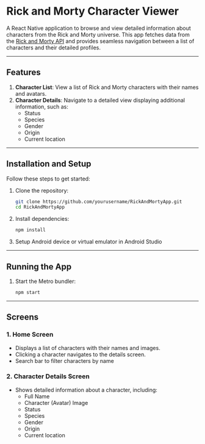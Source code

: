 # Rick and Morty Character Viewer

A React Native application to browse and view detailed information about characters from the Rick and Morty universe. This app fetches data from the [Rick and Morty API](https://rickandmortyapi.com/) and provides seamless navigation between a list of characters and their detailed profiles.

---

## Features

1. **Character List**: View a list of Rick and Morty characters with their names and avatars.
2. **Character Details**: Navigate to a detailed view displaying additional information, such as:
   - Status
   - Species
   - Gender
   - Origin
   - Current location
     
---

## Installation and Setup

Follow these steps to get started:

1. Clone the repository:

   ```bash
   git clone https://github.com/yourusername/RickAndMortyApp.git
   cd RickAndMortyApp
   ```

2. Install dependencies:

   ```bash
   npm install
   ```

3. Setup Android device or virtual emulator in Android Studio
   
---

## Running the App
1. Start the Metro bundler:

   ```bash
   npm start

---

## Screens

### 1. Home Screen

- Displays a list of characters with their names and images.
- Clicking a character navigates to the details screen.
- Search bar to filter characters by name

### 2. Character Details Screen

- Shows detailed information about a character, including:
  - Full Name
  - Character (Avatar) Image
  - Status
  - Species
  - Gender
  - Origin
  - Current location

